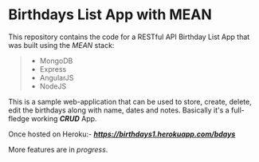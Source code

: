 # Birthdays List App with MEAN
This repository contains the code for a RESTful API Birthday List App that was built using the *MEAN* stack:
> - MongoDB 
> - Express
> - AngularJS
> - NodeJS 

This is a sample web-application that can be used to store, create, delete, edit the birthdays along with name, dates and notes. Basically it's a full-fledge working __*CRUD*__ App. 

Once hosted on Heroku:- __*https://birthdays1.herokuapp.com/bdays*__
 
More features are in *progress*.
